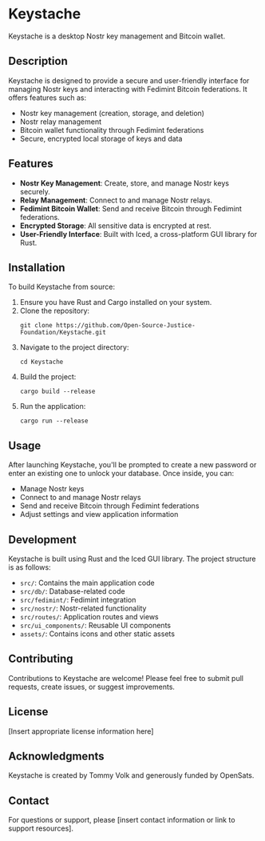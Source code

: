 # Keystache

Keystache is a desktop Nostr key management and Bitcoin wallet.

## Description

Keystache is designed to provide a secure and user-friendly interface for managing Nostr keys and interacting with Fedimint Bitcoin federations. It offers features such as:

- Nostr key management (creation, storage, and deletion)
- Nostr relay management
- Bitcoin wallet functionality through Fedimint federations
- Secure, encrypted local storage of keys and data

## Features

- **Nostr Key Management**: Create, store, and manage Nostr keys securely.
- **Relay Management**: Connect to and manage Nostr relays.
- **Fedimint Bitcoin Wallet**: Send and receive Bitcoin through Fedimint federations.
- **Encrypted Storage**: All sensitive data is encrypted at rest.
- **User-Friendly Interface**: Built with Iced, a cross-platform GUI library for Rust.

## Installation

To build Keystache from source:

1. Ensure you have Rust and Cargo installed on your system.
2. Clone the repository:
   ```
   git clone https://github.com/Open-Source-Justice-Foundation/Keystache.git
   ```
3. Navigate to the project directory:
   ```
   cd Keystache
   ```
4. Build the project:
   ```
   cargo build --release
   ```
5. Run the application:
   ```
   cargo run --release
   ```

## Usage

After launching Keystache, you'll be prompted to create a new password or enter an existing one to unlock your database. Once inside, you can:

- Manage Nostr keys
- Connect to and manage Nostr relays
- Send and receive Bitcoin through Fedimint federations
- Adjust settings and view application information

## Development

Keystache is built using Rust and the Iced GUI library. The project structure is as follows:

- `src/`: Contains the main application code
- `src/db/`: Database-related code
- `src/fedimint/`: Fedimint integration
- `src/nostr/`: Nostr-related functionality
- `src/routes/`: Application routes and views
- `src/ui_components/`: Reusable UI components
- `assets/`: Contains icons and other static assets

## Contributing

Contributions to Keystache are welcome! Please feel free to submit pull requests, create issues, or suggest improvements.

## License

[Insert appropriate license information here]

## Acknowledgments

Keystache is created by Tommy Volk and generously funded by OpenSats.

## Contact

For questions or support, please [insert contact information or link to support resources].
